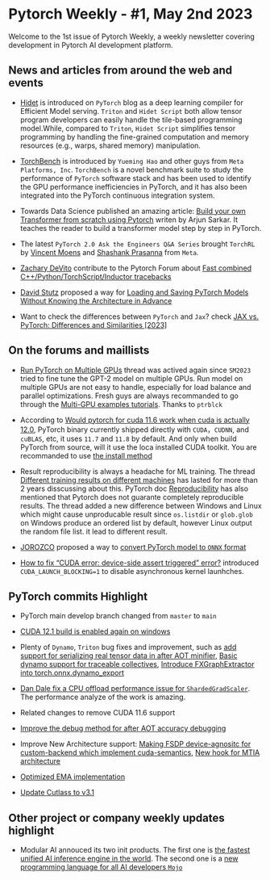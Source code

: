 # Pytorch Weekly - #1, May 2nd 2023

Welcome to the 1st issue of Pytorch Weekly, a weekly newsletter covering development in Pytorch AI development platform.

## News and articles from around the web and events

- [Hidet](https://pytorch.org/blog/introducing-hidet/) is introduced on `PyTorch` blog as a deep learning compiler for Efficient Model serving.  `Triton` and `Hidet Script` both allow tensor program developers can easily handle the tile-based programming model.While, compared to `Triton`, `Hidet Script` simplifies tensor programming by handling the fine-grained computation and memory resources (e.g., warps, shared memory) manipulation.

- [TorchBench](https://arxiv.org/abs/2304.14226) is introduced by `Yueming Hao` and other guys from `Meta Platforms, Inc`. `TorchBench` is a novel benchmark suite to study the performance of `PyTorch` software stack and has been used to identify the GPU performance inefficiencies in PyTorch, and it has also been integrated into the PyTorch continuous integration system.

- Towards Data Science published an amazing article: [Build your own Transformer from scratch using Pytorch](https://towardsdatascience.com/build-your-own-transformer-from-scratch-using-pytorch-84c850470dcb) writen by Arjun Sarkar. It teaches the reader to build a transformer model step by step in PyTorch.

- The latest `PyTorch 2.0 Ask the Engineers Q&A Series` brought `TorchRL` by [Vincent Moens](https://github.com/vmoens/) and [Shashank Prasanna](https://shashankprasanna.com/) from `Meta`.

- [Zachary DeVito](https://cs.stanford.edu/~zdevito/) contribute to the Pytorch Forum about  [Fast combined C++/Python/TorchScript/Inductor tracebacks](https://dev-discuss.pytorch.org/t/fast-combined-c-python-torchscript-inductor-tracebacks/1158/2)

- [David Stutz](https://github.com/davidstutz) proposed a way for [Loading and Saving PyTorch Models Without Knowing the Architecture in Advance](https://davidstutz.de/loading-and-saving-pytorch-models-without-knowing-the-architecture/)

- Want to check the differences between `PyTorch` and `Jax`? check [JAX vs. PyTorch: Differences and Similarities [2023]](https://geekflare.com/jax-vs-pytorch/)

## On the forums and maillists

- [Run PyTorch on Multiple GPUs](https://discuss.pytorch.org/t/run-pytorch-on-multiple-gpus/20932/75) thread was actived again since `SM2023` tried to fine tune the GPT-2 model on multiple GPUs. Run model on multiple GPUs are not easy to handle, especially for load balance and parallel optimizations. Fresh guys are always recommanded to go through the [Multi-GPU examples tutorials](https://pytorch.org/tutorials/beginner/former_torchies/parallelism_tutorial.html). Thanks to `ptrblck`

- According to [Would pytorch for cuda 11.6 work when cuda is actually 12.0](https://discuss.pytorch.org/t/would-pytorch-for-cuda-11-6-work-when-cuda-is-actually-12-0/169569/5), PyTorch binary currently shipped directly with `CUDA`，`CUDNN`, and `cuBLAS`, etc, it uses `11.7` and `11.8` by default. And only when build PyTorch from source, will it use the loca installed CUDA toolkit. You are recommanded to use [the install method](https://pytorch.org/get-started/locally/)

- Result reproducibility is always a headache for ML training. The thread [Different training results on different machines](https://discuss.pytorch.org/t/different-training-results-on-different-machines-with-simplified-test-code/59378/22) has lasted for more than 2 years disscussing about this. PyTorch doc [Reproducibility](https://pytorch.org/docs/stable/notes/randomness.html) has also mentioned that Pytorch does not guarante completely reproducible results. The thread added a new difference between Windows and Linux which might cause unproducable result since `os.listdir` or `glob.glob` on Windows produce an ordered list by default, however Linux output the random file list. it lead to different result.

- [JOROZCO](https://discuss.pytorch.org/u/jorozco/summary) proposed a way to [convert PyTorch model to `ONNX` format](https://discuss.pytorch.org/t/convert-pytorch-model-to-onnx-format-inference-not-same/145005/8)

- [How to fix “CUDA error: device-side assert triggered” error?](https://discuss.pytorch.org/t/how-to-fix-cuda-error-device-side-assert-triggered-error/137553/5) introduced `CUDA_LAUNCH_BLOCKING=1` to disable asynchronous kernel launhches.  

## PyTorch commits Highlight

- PyTorch main develop branch changed from `master` to `main`

- [CUDA 12.1 build is enabled again on windows](https://github.com/erlv/hpytorch_nocuda/commit/0a5c9304997631ba84f7185a1c7e29d0b926974a)

- Plenty of `Dynamo`, `Triton` bug fixes and improvement, such as [add support for serializing real tensor data in after AOT minifier](https://github.com/pytorch/pytorch/pull/99834), [Basic dynamo support for traceable collectives](https://github.com/pytorch/pytorch/pull/94440), [Introduce FXGraphExtractor into torch.onnx.dynamo_export](https://github.com/pytorch/pytorch/pull/99940)

- [Dan Dale fix a CPU offload performance issue for `ShardedGradScaler`](https://github.com/pytorch/pytorch/pull/100108). The performance analyze of the work is amazing.

- Related changes to remove CUDA 11.6 support

- [Improve the debug method for after AOT accuracy debugging](https://github.com/pytorch/pytorch/pull/100226)

- Improve New Architecture support: [Making FSDP device-agnositc for custom-backend which implement cuda-semantics](https://github.com/pytorch/pytorch/pull/99024), [New hook for MTIA architecture](https://github.com/pytorch/pytorch/pull/99854)

- [Optimized EMA implementation](https://github.com/pytorch/pytorch/pull/94820)

- [Update Cutlass to v3.1](https://github.com/erlv/hpytorch_nocuda/commit/dfba65be8b1b42175905e609f9eb5db431c449e0)

## Other project or company weekly updates highlight

- Modular AI annouced its two init products. The first one is [the fastest unified AI inference engine in the world](https://www.modular.com/engine). The second one is a [new programming language for all AI developers `Mojo`](https://www.modular.com/mojo)